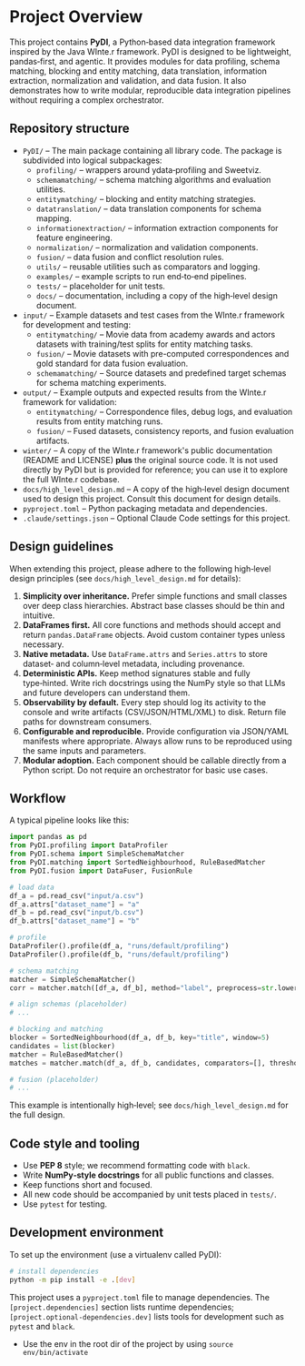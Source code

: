 # Project Overview

This project contains **PyDI**, a Python‑based data integration framework inspired by the Java WInte.r framework. PyDI is designed to be lightweight, pandas‑first, and agentic. It provides modules for data profiling, schema matching, blocking and entity matching, data translation, information extraction, normalization and validation, and data fusion. It also demonstrates how to write modular, reproducible data integration pipelines without requiring a complex orchestrator.

## Repository structure

* `PyDI/` – The main package containing all library code. The package is subdivided into logical subpackages:
  * `profiling/` – wrappers around ydata‑profiling and Sweetviz.
  * `schemamatching/` – schema matching algorithms and evaluation utilities.
  * `entitymatching/` – blocking and entity matching strategies.
  * `datatranslation/` – data translation components for schema mapping.
  * `informationextraction/` – information extraction components for feature engineering.
  * `normalization/` – normalization and validation components.
  * `fusion/` – data fusion and conflict resolution rules.
  * `utils/` – reusable utilities such as comparators and logging.
  * `examples/` – example scripts to run end‑to‑end pipelines.
  * `tests/` – placeholder for unit tests.
  * `docs/` – documentation, including a copy of the high‑level design document.
* `input/` – Example datasets and test cases from the WInte.r framework for development and testing:
  * `entitymatching/` – Movie data from academy awards and actors datasets with training/test splits for entity matching tasks.
  * `fusion/` – Movie datasets with pre-computed correspondences and gold standard for data fusion evaluation.
  * `schemamatching/` – Source datasets and predefined target schemas for schema matching experiments.
* `output/` – Example outputs and expected results from the WInte.r framework for validation:
  * `entitymatching/` – Correspondence files, debug logs, and evaluation results from entity matching runs.
  * `fusion/` – Fused datasets, consistency reports, and fusion evaluation artifacts.
* `winter/` – A copy of the WInte.r framework's public documentation (README and LICENSE) **plus** the original source code. It is not used directly by PyDI but is provided for reference; you can use it to explore the full WInte.r codebase.
* `docs/high_level_design.md` – A copy of the high‑level design document used to design this project. Consult this document for design details.
* `pyproject.toml` – Python packaging metadata and dependencies.
* `.claude/settings.json` – Optional Claude Code settings for this project.

## Design guidelines

When extending this project, please adhere to the following high‑level design principles (see `docs/high_level_design.md` for details):

1. **Simplicity over inheritance.** Prefer simple functions and small classes over deep class hierarchies. Abstract base classes should be thin and intuitive.
2. **DataFrames first.** All core functions and methods should accept and return `pandas.DataFrame` objects. Avoid custom container types unless necessary.
3. **Native metadata.** Use `DataFrame.attrs` and `Series.attrs` to store dataset‑ and column‑level metadata, including provenance.
4. **Deterministic APIs.** Keep method signatures stable and fully type‑hinted. Write rich docstrings using the NumPy style so that LLMs and future developers can understand them.
5. **Observability by default.** Every step should log its activity to the console and write artifacts (CSV/JSON/HTML/XML) to disk. Return file paths for downstream consumers.
6. **Configurable and reproducible.** Provide configuration via JSON/YAML manifests where appropriate. Always allow runs to be reproduced using the same inputs and parameters.
7. **Modular adoption.** Each component should be callable directly from a Python script. Do not require an orchestrator for basic use cases.

## Workflow

A typical pipeline looks like this:

```python
import pandas as pd
from PyDI.profiling import DataProfiler
from PyDI.schema import SimpleSchemaMatcher
from PyDI.matching import SortedNeighbourhood, RuleBasedMatcher
from PyDI.fusion import DataFuser, FusionRule

# load data
df_a = pd.read_csv("input/a.csv")
df_a.attrs["dataset_name"] = "a"
df_b = pd.read_csv("input/b.csv")
df_b.attrs["dataset_name"] = "b"

# profile
DataProfiler().profile(df_a, "runs/default/profiling")
DataProfiler().profile(df_b, "runs/default/profiling")

# schema matching
matcher = SimpleSchemaMatcher()
corr = matcher.match([df_a, df_b], method="label", preprocess=str.lower, threshold=0.8)

# align schemas (placeholder)
# ...

# blocking and matching
blocker = SortedNeighbourhood(df_a, df_b, key="title", window=5)
candidates = list(blocker)
matcher = RuleBasedMatcher()
matches = matcher.match(df_a, df_b, candidates, comparators=[], threshold=0.7)

# fusion (placeholder)
# ...
```

This example is intentionally high‑level; see `docs/high_level_design.md` for the full design.

## Code style and tooling

* Use **PEP 8** style; we recommend formatting code with `black`.
* Write **NumPy‑style docstrings** for all public functions and classes.
* Keep functions short and focused.
* All new code should be accompanied by unit tests placed in `tests/`.
* Use `pytest` for testing.

## Development environment

To set up the environment (use a virtualenv called PyDI):

```bash
# install dependencies
python -m pip install -e .[dev]
```

This project uses a `pyproject.toml` file to manage dependencies. The `[project.dependencies]` section lists runtime dependencies; `[project.optional-dependencies.dev]` lists tools for development such as `pytest` and `black`.
- Use the env in the root dir of the project by using `source env/bin/activate`